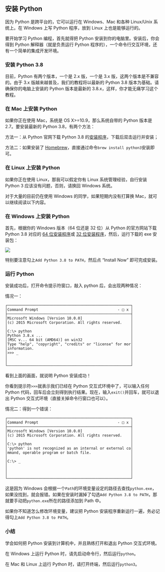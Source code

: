 ## 安装 Python

因为 Python 是跨平台的，它可以运行在 Windows、Mac 和各种 Linux/Unix 系统上。在 Windows 上写 Python 程序，放到 Linux 上也是能够运行的。

要开始学习 Python 编程，首先就得把 Python 安装到你的电脑里。安装后，你会得到 Python 解释器（就是负责运行 Python 程序的），一个命令行交互环境，还有一个简单的集成开发环境。

### 安装 Python 3.8

目前，Python 有两个版本，一个是 2.x 版，一个是 3.x 版，这两个版本是不兼容的。由于 3.x 版越来越普及，我们的教程将以最新的 Python 3.8 版本为基础。请确保你的电脑上安装的 Python 版本是最新的 3.8.x，这样，你才能无痛学习这个教程。

### 在 Mac 上安装 Python

如果你正在使用 Mac，系统是 OS X>=10.9，那么系统自带的 Python 版本是 2.7。要安装最新的 Python 3.8，有两个方法：

方法一：从 Python 官网下载 Python 3.8 的[安装程序](https://www.python.org/downloads/)，下载后双击运行并安装；

方法二：如果安装了 [Homebrew](https://brew.sh/)，直接通过命令`brew install python3`安装即可。

### 在 Linux 上安装 Python

如果你正在使用 Linux，那我可以假定你有 Linux 系统管理经验，自行安装 Python 3 应该没有问题，否则，请换回 Windows 系统。

对于大量的目前仍在使用 Windows 的同学，如果短期内没有打算换 Mac，就可以继续阅读以下内容。

### 在 Windows 上安装 Python

首先，根据你的 Windows 版本（64 位还是 32 位）从 Python 的官方网站下载 Python 3.8 对应的 [64 位安装程序](https://www.python.org/ftp/python/3.8.0/python-3.8.0-amd64.exe)或 [32 位安装程序](https://www.python.org/ftp/python/3.8.0/python-3.8.0.exe)，然后，运行下载的 exe 安装包：

![](\fig\1048401552601344l.png)

特别要注意勾上`Add Python 3.8 to PATH`，然后点 “Install Now” 即可完成安装。

### 运行 Python

安装成功后，打开命令提示符窗口，敲入 python 后，会出现两种情况：

情况一：

```
┌────────────────────────────────────────────────────────┐
│Command Prompt                                    - □ x │
├────────────────────────────────────────────────────────┤
│Microsoft Windows [Version 10.0.0]                      │
│(c) 2015 Microsoft Corporation. All rights reserved.    │
│                                                        │
│C:\> python                                             │
│Python 3.8.x ...                                        │
│[MSC v... 64 bit (AMD64)] on win32                      │
│Type "help", "copyright", "credits" or "license" for mor│
│information.                                            │
│>>> _                                                   │
│                                                        │
│                                                        │
└────────────────────────────────────────────────────────┘
```

看到上面的画面，就说明 Python 安装成功！

你看到提示符`>>>`就表示我们已经在 Python 交互式环境中了，可以输入任何 Python 代码，回车后会立刻得到执行结果。现在，输入`exit()`并回车，就可以退出 Python 交互式环境（直接关掉命令行窗口也可以）。

情况二：得到一个错误：

```
┌────────────────────────────────────────────────────────┐
│Command Prompt                                    - □ x │
├────────────────────────────────────────────────────────┤
│Microsoft Windows [Version 10.0.0]                      │
│(c) 2015 Microsoft Corporation. All rights reserved.    │
│                                                        │
│C:\> python                                             │
│'python' is not recognized as an internal or external co│
│mmand, operable program or batch file.                  │
│                                                        │
│C:\> _                                                  │
│                                                        │
│                                                        │
│                                                        │
└────────────────────────────────────────────────────────┘
```

这是因为 Windows 会根据一个`Path`的环境变量设定的路径去查找`python.exe`，如果没找到，就会报错。如果在安装时漏掉了勾选`Add Python 3.8 to PATH`，那就要手动把`python.exe`所在的路径添加到 Path 中。

如果你不知道怎么修改环境变量，建议把 Python 安装程序重新运行一遍，务必记得勾上`Add Python 3.8 to PATH`。

### 小结

学会如何把 Python 安装到计算机中，并且熟练打开和退出 Python 交互式环境。

在 Windows 上运行 Python 时，请先启动命令行，然后运行`python`。

在 Mac 和 Linux 上运行 Python 时，请打开终端，然后运行`python3`。
